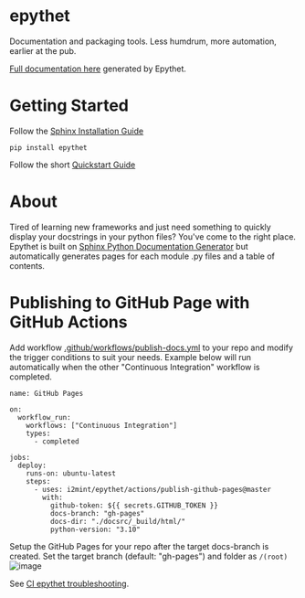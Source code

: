 # epythet

Documentation and packaging tools.
Less humdrum, more automation, earlier at the pub.

[Full documentation here](https://i2mint.github.io/epythet/index.html) generated by Epythet.

# Getting Started
Follow the [Sphinx Installation Guide](https://www.sphinx-doc.org/en/master/usage/installation.html)

```
pip install epythet
```
Follow the short [Quickstart Guide](https://i2mint.github.io/epythet/module_docs/epythet.html#quickstart)

# About
Tired of learning new frameworks and just need something to quickly display your docstrings in your python files? You've come to the right place. Epythet is built on
 [Sphinx Python Documentation Generator](https://www.sphinx-doc.org/en/master/index.html) but automatically generates pages for each module .py files and a table of contents.


# Publishing to GitHub Page with GitHub Actions
Add workflow [.github/workflows/publish-docs.yml](https://github.com/i2mint/epythet/blob/master/.github/workflows/publish-docs.yml) to your repo and modify the trigger conditions to suit your needs.  Example below will run automatically when the other "Continuous Integration" workflow is completed.
```
name: GitHub Pages

on:
  workflow_run:
    workflows: ["Continuous Integration"]
    types:
      - completed

jobs:
  deploy:
    runs-on: ubuntu-latest
    steps:
      - uses: i2mint/epythet/actions/publish-github-pages@master
        with:
          github-token: ${{ secrets.GITHUB_TOKEN }}
          docs-branch: "gh-pages"
          docs-dir: "./docsrc/_build/html/"
          python-version: "3.10"
```
Setup the GitHub Pages for your repo after the target docs-branch is created.  Set the target branch (default: "gh-pages") and folder as `/(root)`
![image](https://user-images.githubusercontent.com/22692594/212193474-80b287e2-211c-470d-aa7c-9f779bdd3866.png)

See [CI epythet troubleshooting](https://github.com/i2mint/epythet/wiki/CI-epythet-troubleshooting).


